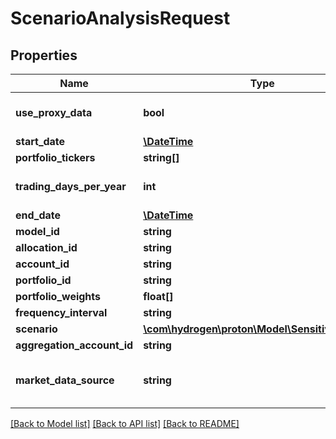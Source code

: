 # ScenarioAnalysisRequest

## Properties
Name | Type | Description | Notes
------------ | ------------- | ------------- | -------------
**use_proxy_data** | **bool** |  | [optional] [default to false]
**start_date** | [**\DateTime**](\DateTime.md) |  | [optional] 
**portfolio_tickers** | **string[]** |  | [optional] 
**trading_days_per_year** | **int** |  | [optional] [default to 252]
**end_date** | [**\DateTime**](\DateTime.md) |  | [optional] 
**model_id** | **string** |  | [optional] 
**allocation_id** | **string** |  | [optional] 
**account_id** | **string** |  | [optional] 
**portfolio_id** | **string** |  | [optional] 
**portfolio_weights** | **float[]** |  | [optional] 
**frequency_interval** | **string** |  | 
**scenario** | [**\com\hydrogen\proton\Model\SensitivityFactor[]**](SensitivityFactor.md) |  | 
**aggregation_account_id** | **string** |  | [optional] 
**market_data_source** | **string** |  | [optional] [default to 'nucleus']

[[Back to Model list]](../README.md#documentation-for-models) [[Back to API list]](../README.md#documentation-for-api-endpoints) [[Back to README]](../README.md)


